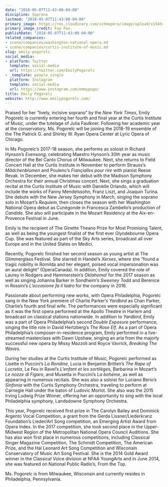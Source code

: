 ```yaml
---
date: "2018-05-07T11:43:00-04:00"
discipline: Soprano
lastmod: "2018-05-07T11:43:00-04:00"
primary_image: https://res.cloudinary.com/schmopera/image/upload/v1545409169/media/webhook-uploads/1525707584980/Fay5.jpg.jpg
primary_image_credit: Fay Fox.
publishDate: "2018-05-07T11:43:00-04:00"
related_companies:
- scene/companies/washington-national-opera.md
- scene/companies/curtis-institute-of-music.md
slug: emily-pogorelc
social_media:
- platform: Twitter
  template: social-media
  url: https://twitter.com/EmilyPogorelc
- _template: people_single
  platform: Instagram
  template: social-media
  url: https://www.instagram.com/emmypogo/
title: Emily Pogorelc
website: http://www.emilypogorelc.com/
---
```


Praised for her “lively, incisive soprano” by the *New York Times*, Emily Pogorelc is currently entering her fourth and final year at the Curtis Institute of Music, under the tutelage of Julia Faulkner. Following her academic year at the conservatory, Ms. Pogorelc will be joining the 2018-19 ensemble of the The Patrick G. and Shirley W. Ryan Opera Center at Lyric Opera of Chicago.

In Ms Pogorelc’s 2017-18 season, she performs as soloist in Richard Hynson’s *Evensong*, celebrating Maestro Hynson’s 30th year as music director of the Bel Canto Chorus of Milwaukee. Next, she returns to Field Concert Hall at the Curtis Institute in November to perform Strauss’s *Mädchenblumen* and Poulenc’s *Fiançialles pour rire* with pianist Reese Revak. In December, she makes her debut with the Madison Symphony Orchestra for their annual Christmas concert. Next, she sings a graduation recital at the Curtis Institute of Music with Danielle Orlando, which will include the works of Fanny Mendelssohn, Franz Liszt, and Joaquin Turina. She debuts with the New Jersey Symphony in March, singing the soprano solo in Mozart’s *Requiem*, then closes the season with her Washington National Opera debut as Cunégonde in Francesca Zambello’s production of *Candide*. She also will participate in the Mozart Residency at the Aix-en-Provence Festival in June.

Emily is the recipient of The Ginette Theano Prize for Most Promising Talent, as well as being the youngest finalist of the first ever Glyndebourne Opera Cup. She was featured as part of the Sky Arts series, broadcast all over Europe and in the United States on Medici.

Recently, Pogorelc finished her second season as young artist at The Glimmerglass Festival. She starred in Handel’s *Xerxes*, where she “found a tragic nobility in Romilda and her elegant, poised vocal impersonation was an aural delight” (OperaCanada). In addition, Emily covered the role of Laurey in Rodgers and Hammerstein’s *Oklahoma!* for the 2017 season as well as singing Johanna Barker in Sondheim’s *Sweeney Todd* and Berenice in Rossini’s *L’occasione fa il ladro* for the company in 2016.

Passionate about performing new works, with Opera Philadelphia, Pogorelc sang in the New York premiere of Charlie Parker’s *Yardbird* as Chan Parker, Charlie’s fourth and final wife. The performances were especially significant as it was the first opera performed at the Apollo Theatre in Harlem and broadcast on classical stations nationwide. In addition to *Yardbird*, Emily was a part of Opera Philadelphia’s second *Double Exposure* performance, singing the title role in David Hertzberg’s *The Rose Elf*. As a part of Opera Philadelphia’s composer-in-residence program, Emily performed in a live-streamed masterclass with Dawn Upshaw, singing an aria from the majorly successful new opera by Missy Mazzoli and Royce Vavrick, *Breaking The Waves*.

During her studies at the Curtis Institute of Music, Pogorelc performed as Lisette in Puccini’s *La Rondine*, Lucia in Benjamin Britten’s *The Rape of Lucretia*, Le Feu in Ravel’s *L’enfant et les sortilèges*, Barbarina in Mozart’s *Le nozze di Figaro*, and Musetta in Puccini’s *La bohéme*, as well as appearing in numerous recitals. She was also a soloist for Luciano Berio’s *Sinfonia* with the Curtis Symphony Orchestra, traveling to perform at Carnegie Hall under the baton of Ludovic Morlot. She also was the 2015 Irving Ludwig Prize Winner, offering her an opportunity to sing with the local Philadelphia symphony, Landsdowne Symphony Orchestra.

This year, Pogorelc received first prize in The Carolyn Bailey and Dominick Argento Vocal Competition, a grant from the Gerda Lissner/Liederkranz Foundation’s Lieder/Art Song competition, an Emerging Artist Award from Opera Index. In the 2017 competition, she took second place in the Upper-Midwest Region of the Metropolitan National Opera Council Auditions. She has also won first place in numerous competitions, including Classical Singer Magazine Competition, The Schmidt Competition, The American Prize, and the Hal Leonard Art Song Competition and Wisconsin Conservatory of Music Art Song Festival. She is the 2014 Gold Award winner in the Classical Voice division at NFAA YoungArts and in June 2014, she was featured on National Public Radio’s, From the Top.

Ms. Pogorelc is from Milwaukee, Wisconsin and currently resides in Philadelphia, Pennsylvania.
